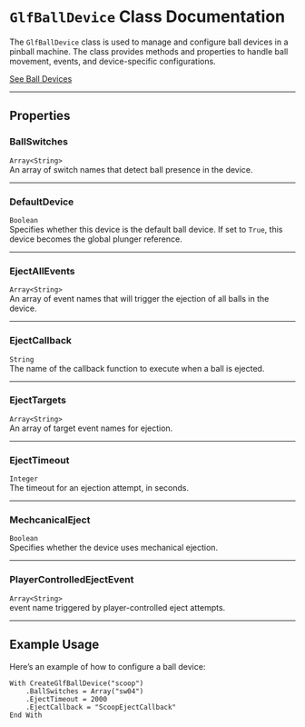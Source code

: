 # `GlfBallDevice` Class Documentation

The `GlfBallDevice` class is used to manage and configure ball devices in a pinball machine. The class provides methods and properties to handle ball movement, events, and device-specific configurations.

[See Ball Devices](../tutorial/tutorial-ball-devices)

---


## Properties

### **BallSwitches**
```Array<String>```  
An array of switch names that detect ball presence in the device.

---

### **DefaultDevice**
```Boolean```  
Specifies whether this device is the default ball device. If set to `True`, this device becomes the global plunger reference.

---

### **EjectAllEvents**
```Array<String>```  
An array of event names that will trigger the ejection of all balls in the device.

---

### **EjectCallback**
```String```  
The name of the callback function to execute when a ball is ejected.

---

### **EjectTargets**
```Array<String>```  
An array of target event names for ejection.

---

### **EjectTimeout**
```Integer```  
The timeout for an ejection attempt, in seconds.

---

### **MechcanicalEject**
```Boolean```  
Specifies whether the device uses mechanical ejection.

---

### **PlayerControlledEjectEvent**
```Array<String>```  
event name triggered by player-controlled eject attempts.

---

## Example Usage

Here’s an example of how to configure a ball device:

```
With CreateGlfBallDevice("scoop")
    .BallSwitches = Array("sw04")
    .EjectTimeout = 2000
    .EjectCallback = "ScoopEjectCallback"
End With
```